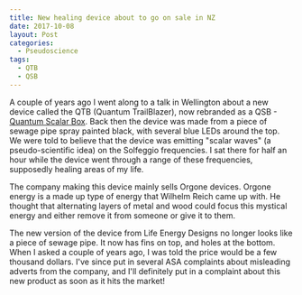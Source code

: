 ```yaml
---
title: New healing device about to go on sale in NZ
date: 2017-10-08
layout: Post
categories:
  - Pseudoscience
tags:
  - QTB
  - QSB
---
```


A couple of years ago I went along to a talk in Wellington about a new device called the QTB (Quantum TrailBlazer), now rebranded as a QSB - [Quantum Scalar Box](http://life-energy.org/qsb/). Back then the device was made from a piece of sewage pipe spray painted black, with several blue LEDs around the top. We were told to believe that the device was emitting "scalar waves" (a pseudo-scientific idea) on the Solfeggio frequencies. I sat there for half an hour while the device went through a range of these frequencies, supposedly healing areas of my life.

<!-- more -->

The company making this device mainly sells Orgone devices. Orgone energy is a made up type of energy that Wilhelm Reich came up with. He thought that alternating layers of metal and wood could focus this mystical energy and either remove it from someone or give it to them.

The new version of the device from Life Energy Designs no longer looks like a piece of sewage pipe. It now has fins on top, and holes at the bottom. When I asked a couple of years ago, I was told the price would be a few thousand dollars. I've since put in several ASA complaints about misleading adverts from the company, and I'll definitely put in a complaint about this new product as soon as it hits the market!
